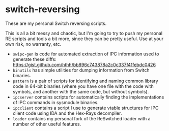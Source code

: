 # switch-reversing

These are my personal Switch reversing scripts.

This is all a bit messy and chaotic, but I'm going to try to push my personal RE scripts and tools a bit more, since they can be pretty useful. Use at your own risk, no warranty, etc.

* `swipc-gen` is code for automated extraction of IPC information used to generate these diffs: https://gist.github.com/hthh/bb896c743878a2c0c337f41febdc0426
* `binutils` has simple utilities for dumping information from Switch binaries.
* `pattern` is a pair of scripts for identifying and naming common library code in 64-bit binaries (where you have one file with the code with symbols, and another with the same code, but without symbols).
* `ipcserver` contains scripts for automatically finding the implementations of IPC commands in sysmodule binaries.
* `ipcclient` contains a script I use to generate vtable structures for IPC client code using IDA and the Hex-Rays decompiler.
* `loader` contains my personal fork of the ReSwitched loader with a number of other useful features.